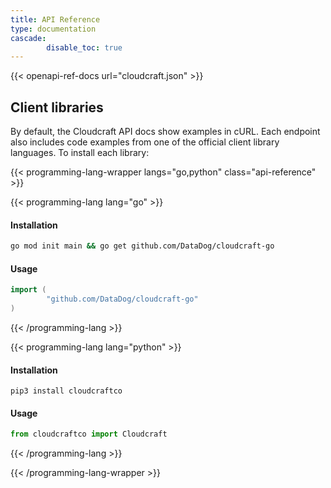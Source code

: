 ```yaml
---
title: API Reference
type: documentation
cascade:
        disable_toc: true
---
```


{{< openapi-ref-docs url="cloudcraft.json" >}}

## Client libraries

By default, the Cloudcraft API docs show examples in cURL. Each endpoint also includes code examples from one of the official client library languages. To install each library:

{{< programming-lang-wrapper langs="go,python" class="api-reference" >}}

{{< programming-lang lang="go" >}}
#### Installation
```sh
go mod init main && go get github.com/DataDog/cloudcraft-go
```
#### Usage
```go
import (
        "github.com/DataDog/cloudcraft-go"
)
```

{{< /programming-lang >}}

{{< programming-lang lang="python" >}}
#### Installation
```console
pip3 install cloudcraftco
```
#### Usage
```python
from cloudcraftco import Cloudcraft
```
{{< /programming-lang >}}

{{< /programming-lang-wrapper >}}
